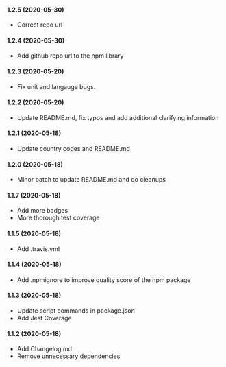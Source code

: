 #### 1.2.5 (2020-05-30)

- Correct repo url

#### 1.2.4 (2020-05-30)

- Add github repo url to the npm library

#### 1.2.3 (2020-05-20)

- Fix unit and langauge bugs.

#### 1.2.2 (2020-05-20)

- Update README.md, fix typos and add additional clarifying information

#### 1.2.1 (2020-05-18)

- Update country codes and README.md

#### 1.2.0 (2020-05-18)

- Minor patch to update README.md and do cleanups

#### 1.1.7 (2020-05-18)

- Add more badges
- More thorough test coverage

#### 1.1.5 (2020-05-18)

- Add .travis.yml

#### 1.1.4 (2020-05-18)

- Add .npmignore to improve quality score of the npm package

#### 1.1.3 (2020-05-18)

- Update script commands in package.json
- Add Jest Coverage

#### 1.1.2 (2020-05-18)

- Add Changelog.md
- Remove unnecessary dependencies
